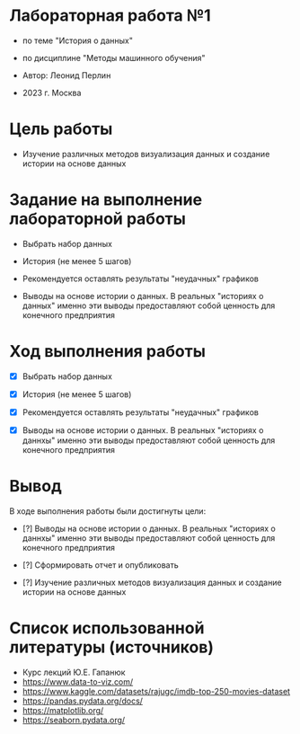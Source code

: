 # Лабораторная работа №1

- по теме "История о данных"

- по дисциплине "Методы машинного обучения"

- Автор: Леонид Перлин

- 2023 г. Москва

# Цель работы

- Изучение различных методов визуализация данных и создание истории на основе данных

# Задание на выполнение лабораторной работы

- Выбрать набор данных

- История (не менее 5 шагов)

- Рекомендуется оставлять результаты "неудачных" графиков

- Выводы на основе истории о данных. В реальных "историях о данныx" именно эти выводы предоставляют собой ценность для конечного предприятия

# Ход выполнения работы

- [x] Выбрать набор данных

- [x] История (не менее 5 шагов)

- [x] Рекомендуется оставлять результаты "неудачных" графиков

- [x] Выводы на основе истории о данных. В реальных "историях о даннхы" именно эти выводы предоставляют собой ценность для конечного предприятия

# Вывод

В ходе выполнения работы были достигнуты цели: 

- [?] Выводы на основе истории о данных. В реальных "историях о даннхы" именно эти выводы предоставляют собой ценность для конечного предприятия

- [?] Сформировать отчет и опубликовать

- [?] Изучение различных методов визуализация данных и создание истории на основе данных

# Список использованной литературы (источников)

- Курс лекций Ю.Е. Гапанюк
- https://www.data-to-viz.com/
- https://www.kaggle.com/datasets/rajugc/imdb-top-250-movies-dataset
- https://pandas.pydata.org/docs/
- https://matplotlib.org/
- https://seaborn.pydata.org/